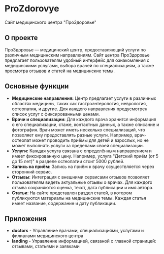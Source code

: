 # ProZdorovye
Сайт медицинского центра "ПроЗдоровье"

## О проекте

ПроЗдоровье — медицинский центр, предоставляющий услуги по различным медицинским направлениям. Сайт центра ПроЗдоровье предлагает пользователям удобный интерфейс для ознакомления с медицинскими услугами, выбора врачей по специализациям, а также просмотра отзывов и статей на медицинские темы.


## Основные функции

- **Медицинские направления:** Центр предлагает услуги в различных областях медицины, таких как гастроэнтерология, неврология, остеопатия, и другие. Для каждого направления предусмотрен список услуг с фиксированными ценами.
- **Врачи и специализации:** Для каждого врача хранится информация о его специализации, стаже, контактных данных, а также описание и фотография. Врач может иметь несколько специализаций, что позволяет ему предоставлять разные услуги. Например, врач-остеопат может проводить приёмы для детей и взрослых, но не может выполнять услуги за пределами своей специализации.
- **Услуги:** Каждая услуга связана с определённым направлением и имеет фиксированную цену. Например, услуга "Детский приём (от 5 до 15 лет)" в разделе остеопатии стоит 5000 рублей.
- **Запись на приём:** Запись на приём к врачу осуществляется через сторонний сервис.
- **Отзывы:** Интеграция с внешними сервисами отзывов позволяет пользователям видеть актуальные отзывы о врачах. Для каждого отзыва сохраняются оценка, текст, дата публикации и имя автора.
- **Статьи**: На сайте представлен раздел статей, в котором публикуются материалы на медицинские темы. Каждая статья имеет название, содержание и дату публикации.


## Приложения 

- **doctors** - Управление врачами, специализациями, услугами и филиалами медицинского центра 
- **landing** - Управление информацией, связаной с главной страницей: отзывами, статьями и заявками
